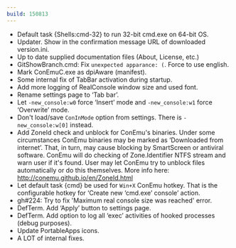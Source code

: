 ```yaml
---
build: 150813
---
```


* Default task {Shells:cmd-32} to run 32-bit cmd.exe on 64-bit OS.
* Updater. Show in the confirmation message URL of downloaded version.ini.
* Up to date supplied documentation files (About, License, etc.)
* GitShowBranch.cmd: Fix `unexpected apparance: (`. Force to use english.
* Mark ConEmuC.exe as dpiAware (manifest).
* Some internal fix of TabBar activation during startup.
* Add more logging of RealConsole window size and used font.
* Rename settings page to ‘Tab bar’.
* Let `-new_console:w0` force ‘Insert’ mode and `-new_console:w1` force ‘Overwrite’ mode.
* Don't load/save `ConInMode` option from settings. There is `-new_console:w[0]` instead.
* Add ZoneId check and unblock for ConEmu's binaries.
  Under some circumstances ConEmu binaries may be marked
  as ‘Downloaded from internet’. That, in turn, may cause
  blocking by SmartScreen or antiviral software.
  ConEmu will do checking of Zone.Identifier NTFS stream
  and warn user if it's found. User may let ConEmu try to
  unblock files automatically or do this themselves.
  More info here: http://conemu.github.io/en/ZoneId.html
* Let default task {cmd} be used for `Win+X` ConEmu hotkey.
  That is the configurable hotkey for ‘Create new ‘cmd.exe’ console’ action.
* gh#224: Try to fix 'Maximum real console size was reached' error.
* DefTerm. Add ‘Apply’ button to settings page.
* DefTerm. Add option to log all ‘exec’ activities of hooked processes (debug purposes).
* Update PortableApps icons.
* A LOT of internal fixes.
